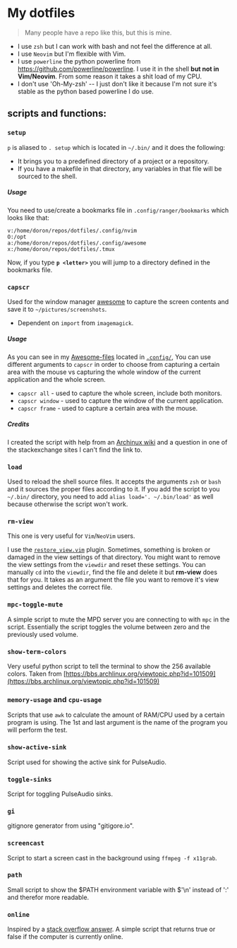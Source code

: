 # My dotfiles
> Many people have a repo like this, but this is mine.

* I use `zsh` but I can work with bash and not feel the difference at all.
* I use `Neovim` but I'm flexible with Vim.
* I use `powerline` the python powerline from https://github.com/powerline/powerline. I use it in the shell **but not in Vim/Neovim**. From some reason it takes a shit load of my CPU.
* I don't use 'Oh-My-zsh' -- I just don't like it because I'm not sure it's stable as the python based powerline I do use.

## scripts and functions:
### `setup`
`p` is aliased to `. setup` which is located in `~/.bin/` and it does the following:
* It brings you to a predefined directory of a project or a repository.
* If you have a makefile in that directory, any variables in that file will be sourced to the shell.

##### Usage
You need to use/create a bookmarks file in `.config/ranger/bookmarks` which looks like that:
```
v:/home/doron/repos/dotfiles/.config/nvim
O:/opt
a:/home/doron/repos/dotfiles/.config/awesome
x:/home/doron/repos/dotfiles/.tmux
```
Now, if you type **`p <letter>`** you will jump to a directory defined in the bookmarks file.

### `capscr`
Used for the window manager [awesome](https://github.com/Doron-Behar/awesome-files/blob/46012e655b3cb62cce8568eeaac20de41b527f08/rc.lua#L513) to capture the screen contents and save it to `~/pictures/screenshots`.
- Dependent on `import` from `imagemagick`.
##### Usage
As you can see in my [Awesome-files](https://github.com/Doron-Behar/awesome-files) located in [`.config/`](https://github.com/Doron-Behar/dotfiles/tree/master/.config), You can use different arguments to `capscr` in order to choose from capturing a certain area with the mouse vs capturing the whole window of the current application and the whole screen.
* `capscr all` - used to capture the whole screen, include both monitors.
* `capscr window` - used to capture the window of the current application.
* `capscr frame` - used to capture a certain area with the mouse.

##### Credits
I created the script with help from an [Archinux wiki](https://wiki.archlinux.org/index.php/taking_a_screenshot#ImageMagick.2FGraphicsMagick) and a question in one of the stackexchange sites I can't find the link to.

### `load`
Used to reload the shell source files. It accepts the arguments `zsh` or `bash` and it sources the proper files according to it. If you add the script to you `~/.bin/` directory, you need to add
`alias load='. ~/.bin/load'` as well because otherwise the script won't work.

### `rm-view`
This one is very useful for `Vim`/`NeoVim` users.

I use the [`restore_view.vim`](https://github.com/Doron-Behar/restore-view.vim) plugin. Sometimes, something is broken or damaged in the view settings of that directory. You might want to remove the view settings from the `viewdir` and reset these settings. You can manually `cd` into the `viewdir`, find the file and delete it but **rm-view** does that for you. It takes as an argument the file you want to remove it's view settings and deletes the correct file.

### `mpc-toggle-mute`
A simple script to mute the MPD server you are connecting to with `mpc` in the script. Essentially the script toggles the volume between zero and the previously used volume.

### `show-term-colors`
Very useful python script to tell the terminal to show the 256 available colors. Taken from [https://bbs.archlinux.org/viewtopic.php?id=101509](https://bbs.archlinux.org/viewtopic.php?id=101509)

### `memory-usage` and `cpu-usage`
Scripts that use `awk` to calculate the amount of RAM/CPU used by a certain program is using. The 1st and last argument is the name of the program you will perform the test.

### `show-active-sink`
Script used for showing the active sink for PulseAudio.

### `toggle-sinks`
Script for toggling PulseAudio sinks.

### `gi`
gitignore generator from using "gitigore.io".

### `screencast`
Script to start a screen cast in the background using `ffmpeg -f x11grab`.

### `path`
Small script to show the $PATH environment variable with $'\n' instead of ':' and therefor more readable.

### `online`
Inspired by a [stack overflow answer](http://stackoverflow.com/a/14939373/4935114). A simple script that returns true or false if the computer is currently online.
